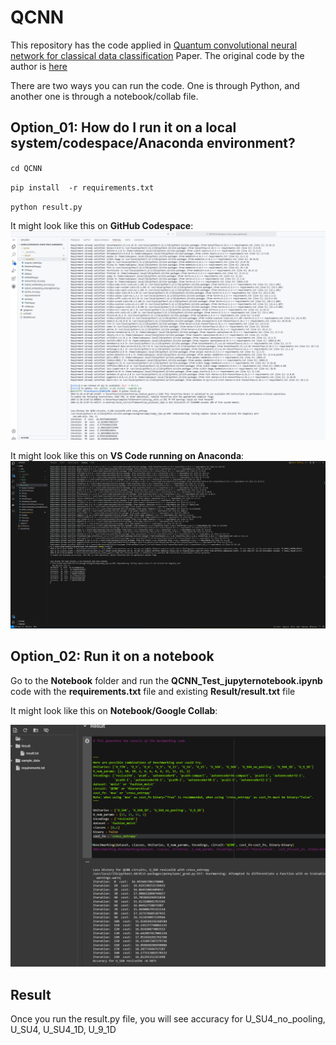 # QCNN
This repository has the code applied in [Quantum convolutional neural network for classical data classification](https://arxiv.org/abs/2108.00661) Paper.
The original code by the author is [here](https://github.com/takh04/QCNN)


There are two ways you can run the code. One is through Python, and another one is through a notebook/collab file.

## Option_01: How do I run it on a local system/codespace/Anaconda environment?
`cd QCNN`

`pip install  -r requirements.txt`

`python result.py`

It might look like this on **GitHub Codespace**:
![Image description](readme_images/github_codespace.png)



It might look like this on **VS Code running on Anaconda**:
![Image description](readme_images/anaconda_vscode.png)


## Option_02: Run it on a notebook
Go to the **Notebook** folder and run the **QCNN_Test_jupyternotebook.ipynb** code with the **requirements.txt** file and existing **Result/result.txt** file

It might look like this on **Notebook/Google Collab**:

![Notebook File](readme_images/notebook.png)


## Result
Once you run the result.py file, you will see accuracy for U_SU4_no_pooling, U_SU4,  U_SU4_1D, U_9_1D
